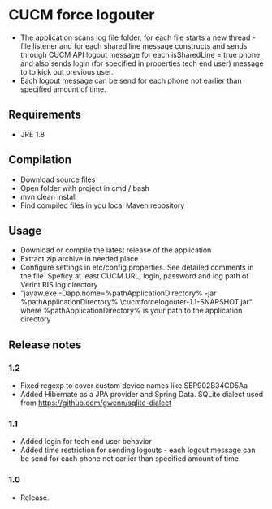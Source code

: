 # CUCM force logouter #
* The application scans log file folder, for each file starts a new thread - file listener and for each shared line message constructs and sends through CUCM API logout message for each isSharedLine = true phone and also sends login (for specified in properties tech end user) message to to kick out previous user.
* Each logout message can be send for each phone not earlier than specified amount of time.

## Requirements ##
* JRE 1.8

## Compilation ##
* Download source files
* Open folder with project in cmd / bash
* mvn clean install
* Find compiled files in you local Maven repository

## Usage ##
* Download or compile the latest release of the application
* Extract zip archive in needed place
* Configure settings in etc/config.properties. See detailed comments in the file. Speficy at least CUCM URL, login, password and log path of Verint RIS log directory
* "javaw.exe -Dapp.home=%pathApplicationDirectory% -jar %pathApplicationDirectory% \cucmforcelogouter-1.1-SNAPSHOT.jar" where %pathApplicationDirectory% is your path to the application directory

## Release notes ##
### 1.2 ###
* Fixed regexp to cover custom device names like SEP902B34CD5Aa
* Added Hibernate as a JPA provider and Spring Data. SQLite dialect used from https://github.com/gwenn/sqlite-dialect
### 1.1 ###
* Added login for tech end user behavior
* Added time restriction for sending logouts - each logout message can be send for each phone not earlier than specified amount of time
### 1.0 ###
* Release.